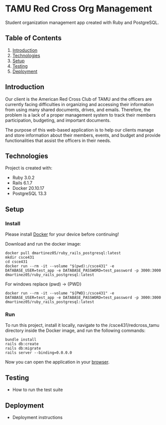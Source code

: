 # TAMU Red Cross Org Management

Student organization management app created with Ruby and PostgreSQL.

## Table of Contents
1. [Introduction](#introduction)
2. [Technologies](#technologies)
3. [Setup](#setup)
4. [Testing](#testing)
5. [Deployment](#deployment)

## Introduction
Our client is the American Red Cross Club of TAMU and the officers are currently facing difficulties in organizing and accessing their information from using many shared documents, drives, and emails. Therefore, the problem is a lack of a proper management system to track their members participation, budgeting, and important documents.

The purpose of this web-based application is to help our clients manage and store information about their members, events, and budget and provide functionalities that assist the officers in their needs.

## Technologies
Project is created with:
* Ruby 3.0.2
* Rails 6.1.7
* Docker 20.10.17
* PostgreSQL 13.3

## Setup
### Install
Please install [Docker](https://docs.docker.com/desktop/install/windows-install/) for your device before continuing!

Download and run the docker image:
```
docker pull dmartinez05/ruby_rails_postgresql:latest
mkdir csce431
cd csce431
docker run --rm -it --volume "$(pwd):/csce431" -e DATABASE_USER=test_app -e DATABASE_PASSWORD=test_password -p 3000:3000 dmartinez05/ruby_rails_postgresql:latest
```
For windows replace (pwd) -> {PWD}
```
docker run --rm -it --volume "${PWD}:/csce431" -e DATABASE_USER=test_app -e DATABASE_PASSWORD=test_password -p 3000:3000 dmartinez05/ruby_rails_postgresql:latest
```

### Run
To run this project, install it locally, navigate to the /csce431/redcross_tamu directory inside the Docker image, and run the following commands:
```
bundle install
rails db:create
rails db:migrate
rails server --binding=0.0.0.0
```

Now you can open the application in your [browser](http://127.0.0.1:3000/).

## Testing
* How to run the test suite

## Deployment
* Deployment instructions
